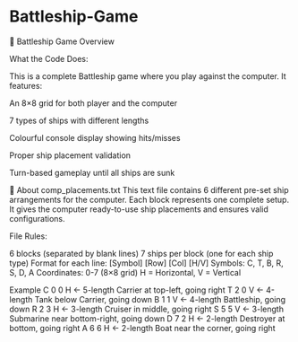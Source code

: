 # Battleship-Game
🚢 Battleship Game Overview

What the Code Does:

This is a complete Battleship game where you play against the computer. It features:

  An 8×8 grid for both player and the computer
  
  7 types of ships with different lengths
  
  Colourful console display showing hits/misses
  
  Proper ship placement validation
  
  Turn-based gameplay until all ships are sunk


📄 About comp_placements.txt
This text file contains 6 different pre-set ship arrangements for the computer. Each block represents one complete setup. It gives the computer ready-to-use ship placements and ensures valid configurations.

File Rules:

6 blocks (separated by blank lines)
7 ships per block (one for each ship type)
Format for each line: [Symbol] [Row] [Col] [H/V]
  Symbols: C, T, B, R, S, D, A
  Coordinates: 0-7 (8×8 grid)
  H = Horizontal, V = Vertical

Example
C 0 0 H  ← 5-length Carrier at top-left, going right
T 2 0 V  ← 4-length Tank below Carrier, going down
B 1 1 V  ← 4-length Battleship, going down
R 2 3 H  ← 3-length Cruiser in middle, going right
S 5 5 V  ← 3-length Submarine near bottom-right, going down
D 7 2 H  ← 2-length Destroyer at bottom, going right
A 6 6 H  ← 2-length Boat near the corner, going right

